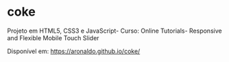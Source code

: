 # coke
Projeto em HTML5, CSS3 e JavaScript- Curso: Online Tutorials- Responsive and Flexible Mobile Touch Slider

Disponível em: https://aronaldo.github.io/coke/
